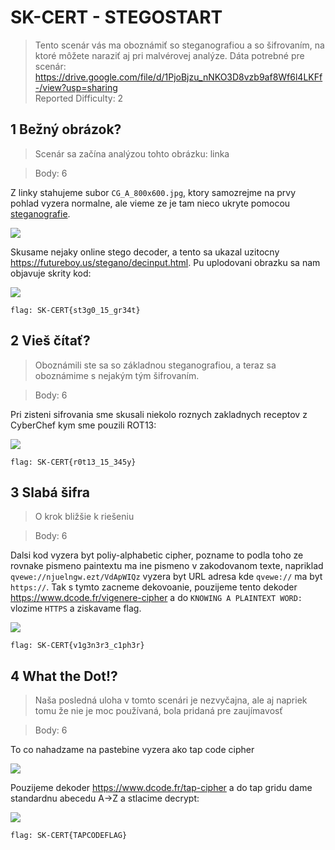 # SK-CERT - STEGOSTART
> Tento scenár vás ma oboznámiť so steganografiou a so šifrovaním, na ktoré môžete naraziť aj pri malvérovej analýze. Dáta potrebné pre scenár: https://drive.google.com/file/d/1PjoBjzu_nNKO3D8vzb9af8Wf6l4LKFf-/view?usp=sharing <br/>
Reported Difficulty: 2

## 1 Bežný obrázok?	
> Scenár sa začína analýzou tohto obrázku: linka

> Body: 6

Z linky stahujeme subor `CG_A_800x600.jpg`, ktory samozrejme na prvy pohlad vyzera normalne, ale vieme ze je tam nieco ukryte pomocou [steganografie](https://en.wikipedia.org/wiki/Steganography).

![](images/2022-04-21-10-11-58.png)

Skusame nejaky online stego decoder, a tento sa ukazal uzitocny https://futureboy.us/stegano/decinput.html. Pu uplodovani obrazku sa nam objavuje skrity kod: 

![](images/2022-03-08-21-55-30.png)

```
flag: SK-CERT{st3g0_15_gr34t}
```

## 2 Vieš čítať?
> Oboznámili ste sa so základnou steganografiou, a teraz sa oboznámime s nejakým tým šifrovaním.

> Body: 6

Pri zisteni sifrovania sme skusali niekolo roznych zakladnych receptov z CyberChef kym sme pouzili ROT13:

![](images/2022-03-09-18-51-14.png)

```
flag: SK-CERT{r0t13_15_345y}
```

## 3 Slabá šifra
> O krok bližšie k riešeniu

> Body: 6

Dalsi kod vyzera byt poliy-alphabetic cipher, pozname to podla toho ze rovnake pismeno paintextu ma ine pismeno v zakodovanom texte, napriklad `qvewe://njuelngw.ezt/VdApWIQz` vyzera byt URL adresa kde `qvewe://` ma byt `https://`. 
Tak s tymto zacneme dekovoanie, pouzijeme tento dekoder https://www.dcode.fr/vigenere-cipher a do `KNOWING A PLAINTEXT WORD:` vlozime `HTTPS` a ziskavame flag.

![](images/2022-03-09-19-33-19.png)

```
flag: SK-CERT{v1g3n3r3_c1ph3r}
```

## 4 What the Dot!?
> Naša posledná uloha v tomto scenári je nezvyčajna, ale aj napriek tomu že nie je moc používaná, bola pridaná pre zaujímavosť

> Body: 6

To co nahadzame na pastebine vyzera ako tap code cipher

![](images/2022-03-09-19-45-07.png)

Pouzijeme dekoder https://www.dcode.fr/tap-cipher a do tap gridu dame standardnu abecedu A->Z a stlacime decrypt:

![](images/2022-03-09-19-47-50.png)

```
flag: SK-CERT{TAPCODEFLAG}
```